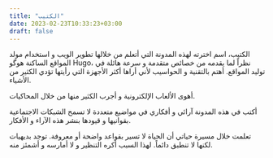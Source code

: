 ```yaml
---
title: "الكتيب"
date: 2023-02-23T10:33:23+03:00
draft: false
---
```


الكتيب، اسم اخترته لهذه المدونة التي أتعلم من خلالها تطوير الويب و استخدام مولد المواقع الساكنة هوگو Hugo، نظراً لما يقدمه من خصائص متقدمة و سرعة هائلة في توليد المواقع.
أهتم بالتقنية و الحواسيب لأني أراها أكثر الأجهزة التي رأيتها تؤدي الكثير من الأشياء.

أهوى الألعاب الإلكترونية و أجرب الكثير منها من خلال المحاكيات.

أكتب في هذه المدونة آرائي و أفكاري في مواضيع متعددة لا تسمح الشبكات الاجتماعية بقوانيها و قيودها بنشر هذه الآراء و الأفكار.

تعلمت خلال مسيرة حياتي أن الحياة لا تسير بقواعد واضحة أو معروفة. توجد بديهيات لكنها لا تنطبق دائماً. لهذا السبب أكره التنظير و لا أمارسه و أشمئز منه.